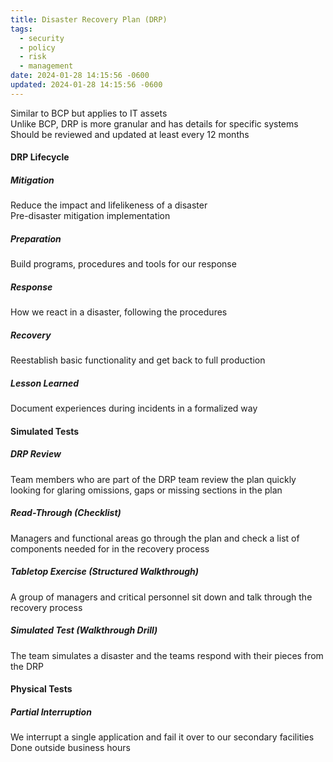 ```yaml
---
title: Disaster Recovery Plan (DRP)
tags:
  - security
  - policy
  - risk
  - management
date: 2024-01-28 14:15:56 -0600
updated: 2024-01-28 14:15:56 -0600
---
```


Similar to BCP but applies to IT assets  
Unlike BCP, DRP is more granular and has details for specific systems  
Should be reviewed and updated at least every 12 months

#### DRP Lifecycle

##### Mitigation
Reduce the impact and lifelikeness of a disaster  
Pre-disaster mitigation implementation

##### Preparation  
Build programs, procedures and tools for our response

##### Response
How we react in a disaster, following the procedures

##### Recovery
Reestablish basic functionality and get back to full production

##### Lesson Learned
Document experiences during incidents in a formalized way

#### Simulated Tests

##### DRP Review
Team members who are part of the DRP team review the plan quickly looking for glaring omissions, gaps or missing sections in the plan

##### Read-Through (Checklist)
Managers and functional areas go through the plan and check a list of components needed for in the recovery process

##### Tabletop Exercise (Structured Walkthrough)
A group of managers and critical personnel sit down and talk through the recovery process

##### Simulated Test (Walkthrough Drill)
The team simulates a disaster and the teams respond with their pieces from the DRP

#### Physical Tests

##### Partial Interruption
We interrupt a single application and fail it over to our secondary facilities  
Done outside business hours
